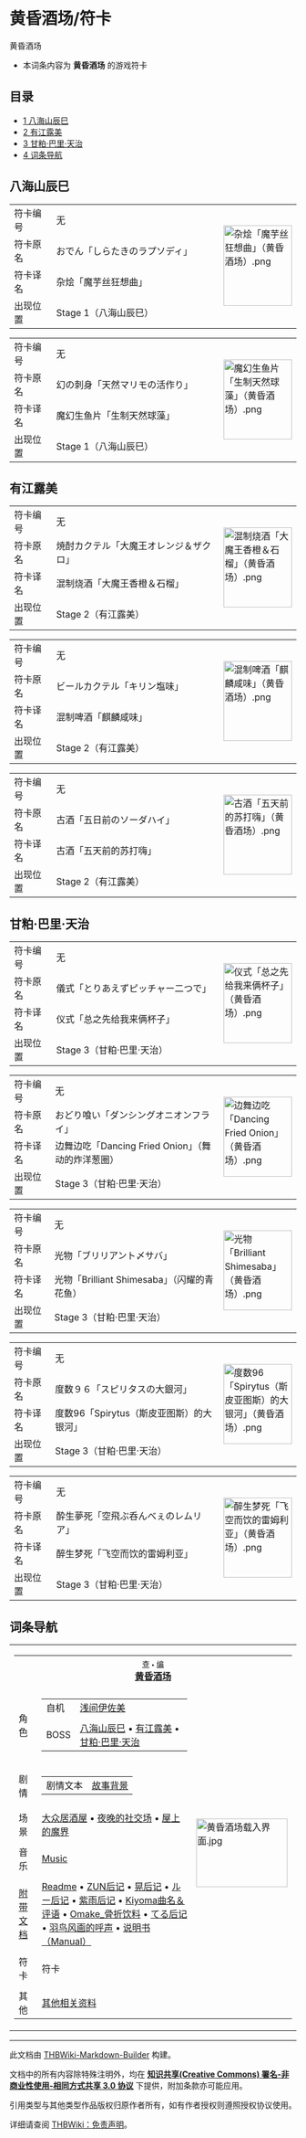 # 黄昏酒场/符卡

<!-- source html: G:\repos\THBWiki-Markdown-Builder\THBWikiMarkdown\Temp\main\2\2c\ns0%3A%E9%BB%84%E6%98%8F%E9%85%92%E5%9C%BA%2F%E7%AC%A6%E5%8D%A1.html -->

黄昏酒场

- 本词条内容为 **黄昏酒场** 的游戏符卡


## 目录

- [1 八海山辰巳](#八海山辰巳)
- [2 有江露美](#有江露美)
- [3 甘粕·巴里·天治](#甘粕·巴里·天治)
- [4 词条导航](#词条导航)





## 八海山辰巳

<table>
<tbody><tr><td width="80">符卡编号</td><td width="400">无</td><td rowspan="4" width="120"><a href="./文件-杂烩「魔芋丝狂想曲」（黄昏酒场）.png.md" class="image"><img alt="杂烩「魔芋丝狂想曲」（黄昏酒场）.png" src="https://upload.thwiki.cc/thumb/e/e8/%E6%9D%82%E7%83%A9%E3%80%8C%E9%AD%94%E8%8A%8B%E4%B8%9D%E7%8B%82%E6%83%B3%E6%9B%B2%E3%80%8D%EF%BC%88%E9%BB%84%E6%98%8F%E9%85%92%E5%9C%BA%EF%BC%89.png/120px-%E6%9D%82%E7%83%A9%E3%80%8C%E9%AD%94%E8%8A%8B%E4%B8%9D%E7%8B%82%E6%83%B3%E6%9B%B2%E3%80%8D%EF%BC%88%E9%BB%84%E6%98%8F%E9%85%92%E5%9C%BA%EF%BC%89.png" decoding="async" loading="lazy" width="120" height="141" srcset="https://upload.thwiki.cc/thumb/e/e8/%E6%9D%82%E7%83%A9%E3%80%8C%E9%AD%94%E8%8A%8B%E4%B8%9D%E7%8B%82%E6%83%B3%E6%9B%B2%E3%80%8D%EF%BC%88%E9%BB%84%E6%98%8F%E9%85%92%E5%9C%BA%EF%BC%89.png/180px-%E6%9D%82%E7%83%A9%E3%80%8C%E9%AD%94%E8%8A%8B%E4%B8%9D%E7%8B%82%E6%83%B3%E6%9B%B2%E3%80%8D%EF%BC%88%E9%BB%84%E6%98%8F%E9%85%92%E5%9C%BA%EF%BC%89.png 1.5x, https://upload.thwiki.cc/thumb/e/e8/%E6%9D%82%E7%83%A9%E3%80%8C%E9%AD%94%E8%8A%8B%E4%B8%9D%E7%8B%82%E6%83%B3%E6%9B%B2%E3%80%8D%EF%BC%88%E9%BB%84%E6%98%8F%E9%85%92%E5%9C%BA%EF%BC%89.png/240px-%E6%9D%82%E7%83%A9%E3%80%8C%E9%AD%94%E8%8A%8B%E4%B8%9D%E7%8B%82%E6%83%B3%E6%9B%B2%E3%80%8D%EF%BC%88%E9%BB%84%E6%98%8F%E9%85%92%E5%9C%BA%EF%BC%89.png 2x" data-file-width="857" data-file-height="1007"></a></td></tr>
<tr><td>符卡原名</td><td>おでん「しらたきのラプソディ」</td></tr><tr><td>符卡译名</td><td>杂烩「魔芋丝狂想曲」</td></tr><tr><td>出现位置</td><td>Stage 1（八海山辰巳）</td></tr></tbody></table>



<table>
<tbody><tr><td width="80">符卡编号</td><td width="400">无</td><td rowspan="4" width="120"><a href="./文件-魔幻生鱼片「生制天然球藻」（黄昏酒场）.png.md" class="image"><img alt="魔幻生鱼片「生制天然球藻」（黄昏酒场）.png" src="https://upload.thwiki.cc/thumb/1/10/%E9%AD%94%E5%B9%BB%E7%94%9F%E9%B1%BC%E7%89%87%E3%80%8C%E7%94%9F%E5%88%B6%E5%A4%A9%E7%84%B6%E7%90%83%E8%97%BB%E3%80%8D%EF%BC%88%E9%BB%84%E6%98%8F%E9%85%92%E5%9C%BA%EF%BC%89.png/120px-%E9%AD%94%E5%B9%BB%E7%94%9F%E9%B1%BC%E7%89%87%E3%80%8C%E7%94%9F%E5%88%B6%E5%A4%A9%E7%84%B6%E7%90%83%E8%97%BB%E3%80%8D%EF%BC%88%E9%BB%84%E6%98%8F%E9%85%92%E5%9C%BA%EF%BC%89.png" decoding="async" loading="lazy" width="120" height="140" srcset="https://upload.thwiki.cc/thumb/1/10/%E9%AD%94%E5%B9%BB%E7%94%9F%E9%B1%BC%E7%89%87%E3%80%8C%E7%94%9F%E5%88%B6%E5%A4%A9%E7%84%B6%E7%90%83%E8%97%BB%E3%80%8D%EF%BC%88%E9%BB%84%E6%98%8F%E9%85%92%E5%9C%BA%EF%BC%89.png/180px-%E9%AD%94%E5%B9%BB%E7%94%9F%E9%B1%BC%E7%89%87%E3%80%8C%E7%94%9F%E5%88%B6%E5%A4%A9%E7%84%B6%E7%90%83%E8%97%BB%E3%80%8D%EF%BC%88%E9%BB%84%E6%98%8F%E9%85%92%E5%9C%BA%EF%BC%89.png 1.5x, https://upload.thwiki.cc/thumb/1/10/%E9%AD%94%E5%B9%BB%E7%94%9F%E9%B1%BC%E7%89%87%E3%80%8C%E7%94%9F%E5%88%B6%E5%A4%A9%E7%84%B6%E7%90%83%E8%97%BB%E3%80%8D%EF%BC%88%E9%BB%84%E6%98%8F%E9%85%92%E5%9C%BA%EF%BC%89.png/240px-%E9%AD%94%E5%B9%BB%E7%94%9F%E9%B1%BC%E7%89%87%E3%80%8C%E7%94%9F%E5%88%B6%E5%A4%A9%E7%84%B6%E7%90%83%E8%97%BB%E3%80%8D%EF%BC%88%E9%BB%84%E6%98%8F%E9%85%92%E5%9C%BA%EF%BC%89.png 2x" data-file-width="857" data-file-height="1003"></a></td></tr>
<tr><td>符卡原名</td><td>幻の刺身「天然マリモの活作り」</td></tr><tr><td>符卡译名</td><td>魔幻生鱼片「生制天然球藻」</td></tr><tr><td>出现位置</td><td>Stage 1（八海山辰巳）</td></tr></tbody></table>



## 有江露美

<table>
<tbody><tr><td width="80">符卡编号</td><td width="400">无</td><td rowspan="4" width="120"><a href="./文件-混制烧酒「大魔王香橙＆石榴」（黄昏酒场）.png.md" class="image"><img alt="混制烧酒「大魔王香橙＆石榴」（黄昏酒场）.png" src="https://upload.thwiki.cc/thumb/5/56/%E6%B7%B7%E5%88%B6%E7%83%A7%E9%85%92%E3%80%8C%E5%A4%A7%E9%AD%94%E7%8E%8B%E9%A6%99%E6%A9%99%EF%BC%86%E7%9F%B3%E6%A6%B4%E3%80%8D%EF%BC%88%E9%BB%84%E6%98%8F%E9%85%92%E5%9C%BA%EF%BC%89.png/120px-%E6%B7%B7%E5%88%B6%E7%83%A7%E9%85%92%E3%80%8C%E5%A4%A7%E9%AD%94%E7%8E%8B%E9%A6%99%E6%A9%99%EF%BC%86%E7%9F%B3%E6%A6%B4%E3%80%8D%EF%BC%88%E9%BB%84%E6%98%8F%E9%85%92%E5%9C%BA%EF%BC%89.png" decoding="async" loading="lazy" width="120" height="140" srcset="https://upload.thwiki.cc/thumb/5/56/%E6%B7%B7%E5%88%B6%E7%83%A7%E9%85%92%E3%80%8C%E5%A4%A7%E9%AD%94%E7%8E%8B%E9%A6%99%E6%A9%99%EF%BC%86%E7%9F%B3%E6%A6%B4%E3%80%8D%EF%BC%88%E9%BB%84%E6%98%8F%E9%85%92%E5%9C%BA%EF%BC%89.png/180px-%E6%B7%B7%E5%88%B6%E7%83%A7%E9%85%92%E3%80%8C%E5%A4%A7%E9%AD%94%E7%8E%8B%E9%A6%99%E6%A9%99%EF%BC%86%E7%9F%B3%E6%A6%B4%E3%80%8D%EF%BC%88%E9%BB%84%E6%98%8F%E9%85%92%E5%9C%BA%EF%BC%89.png 1.5x, https://upload.thwiki.cc/thumb/5/56/%E6%B7%B7%E5%88%B6%E7%83%A7%E9%85%92%E3%80%8C%E5%A4%A7%E9%AD%94%E7%8E%8B%E9%A6%99%E6%A9%99%EF%BC%86%E7%9F%B3%E6%A6%B4%E3%80%8D%EF%BC%88%E9%BB%84%E6%98%8F%E9%85%92%E5%9C%BA%EF%BC%89.png/240px-%E6%B7%B7%E5%88%B6%E7%83%A7%E9%85%92%E3%80%8C%E5%A4%A7%E9%AD%94%E7%8E%8B%E9%A6%99%E6%A9%99%EF%BC%86%E7%9F%B3%E6%A6%B4%E3%80%8D%EF%BC%88%E9%BB%84%E6%98%8F%E9%85%92%E5%9C%BA%EF%BC%89.png 2x" data-file-width="813" data-file-height="948"></a></td></tr>
<tr><td>符卡原名</td><td>焼酎カクテル「大魔王オレンジ＆ザクロ」</td></tr><tr><td>符卡译名</td><td>混制烧酒「大魔王香橙＆石榴」</td></tr><tr><td>出现位置</td><td>Stage 2（有江露美）</td></tr></tbody></table>



<table>
<tbody><tr><td width="80">符卡编号</td><td width="400">无</td><td rowspan="4" width="120"><a href="./文件-混制啤酒「麒麟咸味」（黄昏酒场）.png.md" class="image"><img alt="混制啤酒「麒麟咸味」（黄昏酒场）.png" src="https://upload.thwiki.cc/thumb/5/5a/%E6%B7%B7%E5%88%B6%E5%95%A4%E9%85%92%E3%80%8C%E9%BA%92%E9%BA%9F%E5%92%B8%E5%91%B3%E3%80%8D%EF%BC%88%E9%BB%84%E6%98%8F%E9%85%92%E5%9C%BA%EF%BC%89.png/120px-%E6%B7%B7%E5%88%B6%E5%95%A4%E9%85%92%E3%80%8C%E9%BA%92%E9%BA%9F%E5%92%B8%E5%91%B3%E3%80%8D%EF%BC%88%E9%BB%84%E6%98%8F%E9%85%92%E5%9C%BA%EF%BC%89.png" decoding="async" loading="lazy" width="120" height="140" srcset="https://upload.thwiki.cc/thumb/5/5a/%E6%B7%B7%E5%88%B6%E5%95%A4%E9%85%92%E3%80%8C%E9%BA%92%E9%BA%9F%E5%92%B8%E5%91%B3%E3%80%8D%EF%BC%88%E9%BB%84%E6%98%8F%E9%85%92%E5%9C%BA%EF%BC%89.png/180px-%E6%B7%B7%E5%88%B6%E5%95%A4%E9%85%92%E3%80%8C%E9%BA%92%E9%BA%9F%E5%92%B8%E5%91%B3%E3%80%8D%EF%BC%88%E9%BB%84%E6%98%8F%E9%85%92%E5%9C%BA%EF%BC%89.png 1.5x, https://upload.thwiki.cc/thumb/5/5a/%E6%B7%B7%E5%88%B6%E5%95%A4%E9%85%92%E3%80%8C%E9%BA%92%E9%BA%9F%E5%92%B8%E5%91%B3%E3%80%8D%EF%BC%88%E9%BB%84%E6%98%8F%E9%85%92%E5%9C%BA%EF%BC%89.png/240px-%E6%B7%B7%E5%88%B6%E5%95%A4%E9%85%92%E3%80%8C%E9%BA%92%E9%BA%9F%E5%92%B8%E5%91%B3%E3%80%8D%EF%BC%88%E9%BB%84%E6%98%8F%E9%85%92%E5%9C%BA%EF%BC%89.png 2x" data-file-width="814" data-file-height="949"></a></td></tr>
<tr><td>符卡原名</td><td>ビールカクテル「キリン塩味」</td></tr><tr><td>符卡译名</td><td>混制啤酒「麒麟咸味」</td></tr><tr><td>出现位置</td><td>Stage 2（有江露美）</td></tr></tbody></table>



<table>
<tbody><tr><td width="80">符卡编号</td><td width="400">无</td><td rowspan="4" width="120"><a href="./文件-古酒「五天前的苏打嗨」（黄昏酒场）.png.md" class="image"><img alt="古酒「五天前的苏打嗨」（黄昏酒场）.png" src="https://upload.thwiki.cc/thumb/3/3d/%E5%8F%A4%E9%85%92%E3%80%8C%E4%BA%94%E5%A4%A9%E5%89%8D%E7%9A%84%E8%8B%8F%E6%89%93%E5%97%A8%E3%80%8D%EF%BC%88%E9%BB%84%E6%98%8F%E9%85%92%E5%9C%BA%EF%BC%89.png/120px-%E5%8F%A4%E9%85%92%E3%80%8C%E4%BA%94%E5%A4%A9%E5%89%8D%E7%9A%84%E8%8B%8F%E6%89%93%E5%97%A8%E3%80%8D%EF%BC%88%E9%BB%84%E6%98%8F%E9%85%92%E5%9C%BA%EF%BC%89.png" decoding="async" loading="lazy" width="120" height="140" srcset="https://upload.thwiki.cc/thumb/3/3d/%E5%8F%A4%E9%85%92%E3%80%8C%E4%BA%94%E5%A4%A9%E5%89%8D%E7%9A%84%E8%8B%8F%E6%89%93%E5%97%A8%E3%80%8D%EF%BC%88%E9%BB%84%E6%98%8F%E9%85%92%E5%9C%BA%EF%BC%89.png/180px-%E5%8F%A4%E9%85%92%E3%80%8C%E4%BA%94%E5%A4%A9%E5%89%8D%E7%9A%84%E8%8B%8F%E6%89%93%E5%97%A8%E3%80%8D%EF%BC%88%E9%BB%84%E6%98%8F%E9%85%92%E5%9C%BA%EF%BC%89.png 1.5x, https://upload.thwiki.cc/thumb/3/3d/%E5%8F%A4%E9%85%92%E3%80%8C%E4%BA%94%E5%A4%A9%E5%89%8D%E7%9A%84%E8%8B%8F%E6%89%93%E5%97%A8%E3%80%8D%EF%BC%88%E9%BB%84%E6%98%8F%E9%85%92%E5%9C%BA%EF%BC%89.png/240px-%E5%8F%A4%E9%85%92%E3%80%8C%E4%BA%94%E5%A4%A9%E5%89%8D%E7%9A%84%E8%8B%8F%E6%89%93%E5%97%A8%E3%80%8D%EF%BC%88%E9%BB%84%E6%98%8F%E9%85%92%E5%9C%BA%EF%BC%89.png 2x" data-file-width="811" data-file-height="949"></a></td></tr>
<tr><td>符卡原名</td><td>古酒「五日前のソーダハイ」</td></tr><tr><td>符卡译名</td><td>古酒「五天前的苏打嗨」</td></tr><tr><td>出现位置</td><td>Stage 2（有江露美）</td></tr></tbody></table>



## 甘粕·巴里·天治

<table>
<tbody><tr><td width="80">符卡编号</td><td width="400">无</td><td rowspan="4" width="120"><a href="./文件-仪式「总之先给我来俩杯子」（黄昏酒场）.png.md" class="image"><img alt="仪式「总之先给我来俩杯子」（黄昏酒场）.png" src="https://upload.thwiki.cc/thumb/e/e8/%E4%BB%AA%E5%BC%8F%E3%80%8C%E6%80%BB%E4%B9%8B%E5%85%88%E7%BB%99%E6%88%91%E6%9D%A5%E4%BF%A9%E6%9D%AF%E5%AD%90%E3%80%8D%EF%BC%88%E9%BB%84%E6%98%8F%E9%85%92%E5%9C%BA%EF%BC%89.png/120px-%E4%BB%AA%E5%BC%8F%E3%80%8C%E6%80%BB%E4%B9%8B%E5%85%88%E7%BB%99%E6%88%91%E6%9D%A5%E4%BF%A9%E6%9D%AF%E5%AD%90%E3%80%8D%EF%BC%88%E9%BB%84%E6%98%8F%E9%85%92%E5%9C%BA%EF%BC%89.png" decoding="async" loading="lazy" width="120" height="140" srcset="https://upload.thwiki.cc/thumb/e/e8/%E4%BB%AA%E5%BC%8F%E3%80%8C%E6%80%BB%E4%B9%8B%E5%85%88%E7%BB%99%E6%88%91%E6%9D%A5%E4%BF%A9%E6%9D%AF%E5%AD%90%E3%80%8D%EF%BC%88%E9%BB%84%E6%98%8F%E9%85%92%E5%9C%BA%EF%BC%89.png/180px-%E4%BB%AA%E5%BC%8F%E3%80%8C%E6%80%BB%E4%B9%8B%E5%85%88%E7%BB%99%E6%88%91%E6%9D%A5%E4%BF%A9%E6%9D%AF%E5%AD%90%E3%80%8D%EF%BC%88%E9%BB%84%E6%98%8F%E9%85%92%E5%9C%BA%EF%BC%89.png 1.5x, https://upload.thwiki.cc/thumb/e/e8/%E4%BB%AA%E5%BC%8F%E3%80%8C%E6%80%BB%E4%B9%8B%E5%85%88%E7%BB%99%E6%88%91%E6%9D%A5%E4%BF%A9%E6%9D%AF%E5%AD%90%E3%80%8D%EF%BC%88%E9%BB%84%E6%98%8F%E9%85%92%E5%9C%BA%EF%BC%89.png/240px-%E4%BB%AA%E5%BC%8F%E3%80%8C%E6%80%BB%E4%B9%8B%E5%85%88%E7%BB%99%E6%88%91%E6%9D%A5%E4%BF%A9%E6%9D%AF%E5%AD%90%E3%80%8D%EF%BC%88%E9%BB%84%E6%98%8F%E9%85%92%E5%9C%BA%EF%BC%89.png 2x" data-file-width="811" data-file-height="945"></a></td></tr>
<tr><td>符卡原名</td><td>儀式「とりあえずピッチャー二つで」</td></tr><tr><td>符卡译名</td><td>仪式「总之先给我来俩杯子」</td></tr><tr><td>出现位置</td><td>Stage 3（甘粕·巴里·天治）</td></tr></tbody></table>



<table>
<tbody><tr><td width="80">符卡编号</td><td width="400">无</td><td rowspan="4" width="120"><a href="./文件-边舞边吃「Dancing_Fried_Onion」（黄昏酒场）.png.md" class="image"><img alt="边舞边吃「Dancing Fried Onion」（黄昏酒场）.png" src="https://upload.thwiki.cc/thumb/2/2b/%E8%BE%B9%E8%88%9E%E8%BE%B9%E5%90%83%E3%80%8CDancing_Fried_Onion%E3%80%8D%EF%BC%88%E9%BB%84%E6%98%8F%E9%85%92%E5%9C%BA%EF%BC%89.png/120px-%E8%BE%B9%E8%88%9E%E8%BE%B9%E5%90%83%E3%80%8CDancing_Fried_Onion%E3%80%8D%EF%BC%88%E9%BB%84%E6%98%8F%E9%85%92%E5%9C%BA%EF%BC%89.png" decoding="async" loading="lazy" width="120" height="140" srcset="https://upload.thwiki.cc/thumb/2/2b/%E8%BE%B9%E8%88%9E%E8%BE%B9%E5%90%83%E3%80%8CDancing_Fried_Onion%E3%80%8D%EF%BC%88%E9%BB%84%E6%98%8F%E9%85%92%E5%9C%BA%EF%BC%89.png/180px-%E8%BE%B9%E8%88%9E%E8%BE%B9%E5%90%83%E3%80%8CDancing_Fried_Onion%E3%80%8D%EF%BC%88%E9%BB%84%E6%98%8F%E9%85%92%E5%9C%BA%EF%BC%89.png 1.5x, https://upload.thwiki.cc/thumb/2/2b/%E8%BE%B9%E8%88%9E%E8%BE%B9%E5%90%83%E3%80%8CDancing_Fried_Onion%E3%80%8D%EF%BC%88%E9%BB%84%E6%98%8F%E9%85%92%E5%9C%BA%EF%BC%89.png/240px-%E8%BE%B9%E8%88%9E%E8%BE%B9%E5%90%83%E3%80%8CDancing_Fried_Onion%E3%80%8D%EF%BC%88%E9%BB%84%E6%98%8F%E9%85%92%E5%9C%BA%EF%BC%89.png 2x" data-file-width="810" data-file-height="946"></a></td></tr>
<tr><td>符卡原名</td><td>おどり喰い「ダンシングオニオンフライ」</td></tr><tr><td>符卡译名</td><td>边舞边吃「Dancing Fried Onion」（舞动的炸洋葱圈）</td></tr><tr><td>出现位置</td><td>Stage 3（甘粕·巴里·天治）</td></tr></tbody></table>



<table>
<tbody><tr><td width="80">符卡编号</td><td width="400">无</td><td rowspan="4" width="120"><a href="./文件-光物「Brilliant_Shimesaba」（黄昏酒场）.png.md" class="image"><img alt="光物「Brilliant Shimesaba」（黄昏酒场）.png" src="https://upload.thwiki.cc/thumb/3/34/%E5%85%89%E7%89%A9%E3%80%8CBrilliant_Shimesaba%E3%80%8D%EF%BC%88%E9%BB%84%E6%98%8F%E9%85%92%E5%9C%BA%EF%BC%89.png/120px-%E5%85%89%E7%89%A9%E3%80%8CBrilliant_Shimesaba%E3%80%8D%EF%BC%88%E9%BB%84%E6%98%8F%E9%85%92%E5%9C%BA%EF%BC%89.png" decoding="async" loading="lazy" width="120" height="140" srcset="https://upload.thwiki.cc/thumb/3/34/%E5%85%89%E7%89%A9%E3%80%8CBrilliant_Shimesaba%E3%80%8D%EF%BC%88%E9%BB%84%E6%98%8F%E9%85%92%E5%9C%BA%EF%BC%89.png/180px-%E5%85%89%E7%89%A9%E3%80%8CBrilliant_Shimesaba%E3%80%8D%EF%BC%88%E9%BB%84%E6%98%8F%E9%85%92%E5%9C%BA%EF%BC%89.png 1.5x, https://upload.thwiki.cc/thumb/3/34/%E5%85%89%E7%89%A9%E3%80%8CBrilliant_Shimesaba%E3%80%8D%EF%BC%88%E9%BB%84%E6%98%8F%E9%85%92%E5%9C%BA%EF%BC%89.png/240px-%E5%85%89%E7%89%A9%E3%80%8CBrilliant_Shimesaba%E3%80%8D%EF%BC%88%E9%BB%84%E6%98%8F%E9%85%92%E5%9C%BA%EF%BC%89.png 2x" data-file-width="811" data-file-height="947"></a></td></tr>
<tr><td>符卡原名</td><td>光物「ブリリアント〆サバ」</td></tr><tr><td>符卡译名</td><td>光物「Brilliant Shimesaba」（闪耀的青花鱼）</td></tr><tr><td>出现位置</td><td>Stage 3（甘粕·巴里·天治）</td></tr></tbody></table>



<table>
<tbody><tr><td width="80">符卡编号</td><td width="400">无</td><td rowspan="4" width="120"><a href="./文件-度数96「Spirytus（斯皮亚图斯）的大银河」（黄昏酒场）.png.md" class="image"><img alt="度数96「Spirytus（斯皮亚图斯）的大银河」（黄昏酒场）.png" src="https://upload.thwiki.cc/thumb/e/e4/%E5%BA%A6%E6%95%B096%E3%80%8CSpirytus%EF%BC%88%E6%96%AF%E7%9A%AE%E4%BA%9A%E5%9B%BE%E6%96%AF%EF%BC%89%E7%9A%84%E5%A4%A7%E9%93%B6%E6%B2%B3%E3%80%8D%EF%BC%88%E9%BB%84%E6%98%8F%E9%85%92%E5%9C%BA%EF%BC%89.png/120px-%E5%BA%A6%E6%95%B096%E3%80%8CSpirytus%EF%BC%88%E6%96%AF%E7%9A%AE%E4%BA%9A%E5%9B%BE%E6%96%AF%EF%BC%89%E7%9A%84%E5%A4%A7%E9%93%B6%E6%B2%B3%E3%80%8D%EF%BC%88%E9%BB%84%E6%98%8F%E9%85%92%E5%9C%BA%EF%BC%89.png" decoding="async" loading="lazy" width="120" height="140" srcset="https://upload.thwiki.cc/thumb/e/e4/%E5%BA%A6%E6%95%B096%E3%80%8CSpirytus%EF%BC%88%E6%96%AF%E7%9A%AE%E4%BA%9A%E5%9B%BE%E6%96%AF%EF%BC%89%E7%9A%84%E5%A4%A7%E9%93%B6%E6%B2%B3%E3%80%8D%EF%BC%88%E9%BB%84%E6%98%8F%E9%85%92%E5%9C%BA%EF%BC%89.png/180px-%E5%BA%A6%E6%95%B096%E3%80%8CSpirytus%EF%BC%88%E6%96%AF%E7%9A%AE%E4%BA%9A%E5%9B%BE%E6%96%AF%EF%BC%89%E7%9A%84%E5%A4%A7%E9%93%B6%E6%B2%B3%E3%80%8D%EF%BC%88%E9%BB%84%E6%98%8F%E9%85%92%E5%9C%BA%EF%BC%89.png 1.5x, https://upload.thwiki.cc/thumb/e/e4/%E5%BA%A6%E6%95%B096%E3%80%8CSpirytus%EF%BC%88%E6%96%AF%E7%9A%AE%E4%BA%9A%E5%9B%BE%E6%96%AF%EF%BC%89%E7%9A%84%E5%A4%A7%E9%93%B6%E6%B2%B3%E3%80%8D%EF%BC%88%E9%BB%84%E6%98%8F%E9%85%92%E5%9C%BA%EF%BC%89.png/240px-%E5%BA%A6%E6%95%B096%E3%80%8CSpirytus%EF%BC%88%E6%96%AF%E7%9A%AE%E4%BA%9A%E5%9B%BE%E6%96%AF%EF%BC%89%E7%9A%84%E5%A4%A7%E9%93%B6%E6%B2%B3%E3%80%8D%EF%BC%88%E9%BB%84%E6%98%8F%E9%85%92%E5%9C%BA%EF%BC%89.png 2x" data-file-width="815" data-file-height="949"></a></td></tr>
<tr><td>符卡原名</td><td>度数９６「スピリタスの大銀河」</td></tr><tr><td>符卡译名</td><td>度数96「Spirytus（斯皮亚图斯）的大银河」</td></tr><tr><td>出现位置</td><td>Stage 3（甘粕·巴里·天治）</td></tr></tbody></table>



<table>
<tbody><tr><td width="80">符卡编号</td><td width="400">无</td><td rowspan="4" width="120"><a href="./文件-醉生梦死「飞空而饮的雷姆利亚」（黄昏酒场）.png.md" class="image"><img alt="醉生梦死「飞空而饮的雷姆利亚」（黄昏酒场）.png" src="https://upload.thwiki.cc/thumb/d/d8/%E9%86%89%E7%94%9F%E6%A2%A6%E6%AD%BB%E3%80%8C%E9%A3%9E%E7%A9%BA%E8%80%8C%E9%A5%AE%E7%9A%84%E9%9B%B7%E5%A7%86%E5%88%A9%E4%BA%9A%E3%80%8D%EF%BC%88%E9%BB%84%E6%98%8F%E9%85%92%E5%9C%BA%EF%BC%89.png/120px-%E9%86%89%E7%94%9F%E6%A2%A6%E6%AD%BB%E3%80%8C%E9%A3%9E%E7%A9%BA%E8%80%8C%E9%A5%AE%E7%9A%84%E9%9B%B7%E5%A7%86%E5%88%A9%E4%BA%9A%E3%80%8D%EF%BC%88%E9%BB%84%E6%98%8F%E9%85%92%E5%9C%BA%EF%BC%89.png" decoding="async" loading="lazy" width="120" height="140" srcset="https://upload.thwiki.cc/thumb/d/d8/%E9%86%89%E7%94%9F%E6%A2%A6%E6%AD%BB%E3%80%8C%E9%A3%9E%E7%A9%BA%E8%80%8C%E9%A5%AE%E7%9A%84%E9%9B%B7%E5%A7%86%E5%88%A9%E4%BA%9A%E3%80%8D%EF%BC%88%E9%BB%84%E6%98%8F%E9%85%92%E5%9C%BA%EF%BC%89.png/180px-%E9%86%89%E7%94%9F%E6%A2%A6%E6%AD%BB%E3%80%8C%E9%A3%9E%E7%A9%BA%E8%80%8C%E9%A5%AE%E7%9A%84%E9%9B%B7%E5%A7%86%E5%88%A9%E4%BA%9A%E3%80%8D%EF%BC%88%E9%BB%84%E6%98%8F%E9%85%92%E5%9C%BA%EF%BC%89.png 1.5x, https://upload.thwiki.cc/thumb/d/d8/%E9%86%89%E7%94%9F%E6%A2%A6%E6%AD%BB%E3%80%8C%E9%A3%9E%E7%A9%BA%E8%80%8C%E9%A5%AE%E7%9A%84%E9%9B%B7%E5%A7%86%E5%88%A9%E4%BA%9A%E3%80%8D%EF%BC%88%E9%BB%84%E6%98%8F%E9%85%92%E5%9C%BA%EF%BC%89.png/240px-%E9%86%89%E7%94%9F%E6%A2%A6%E6%AD%BB%E3%80%8C%E9%A3%9E%E7%A9%BA%E8%80%8C%E9%A5%AE%E7%9A%84%E9%9B%B7%E5%A7%86%E5%88%A9%E4%BA%9A%E3%80%8D%EF%BC%88%E9%BB%84%E6%98%8F%E9%85%92%E5%9C%BA%EF%BC%89.png 2x" data-file-width="813" data-file-height="951"></a></td></tr>
<tr><td>符卡原名</td><td>酔生夢死「空飛ぶ呑んべぇのレムリア」</td></tr><tr><td>符卡译名</td><td>醉生梦死「飞空而饮的雷姆利亚」</td></tr><tr><td>出现位置</td><td>Stage 3（甘粕·巴里·天治）</td></tr></tbody></table>



## 词条导航
  
  

<table><tbody><tr><td><table cellspacing="0" class="nowraplinks mw-collapsible mw-collapsed" style="width:100%;;;"><tbody><tr><th style=";" colspan="3" class="navbox-title"><div class="navbar"><div class="noprint plainlinksneverexpand" style="background-color:transparent; padding:0; font-weight:normal; font-size:80%; white-space:nowrap;"><a href="./模板-黄昏酒场导航.md" title="模板:黄昏酒场导航"><span style=";;border:none;" title="查看这个模板">查</span></a>&#160;<span style="font-size:80%;">•</span>&#160;<a href="/index.php?title=%E6%A8%A1%E6%9D%BF:%E9%BB%84%E6%98%8F%E9%85%92%E5%9C%BA%E5%AF%BC%E8%88%AA&amp;action=edit"><span style=";;border:none;" title="您可以编辑这个模板。请在储存变更之前先预览">编</span></a></div></div><span><a href="./黄昏酒场.md" title="黄昏酒场">黄昏酒场</a></span></th></tr><tr><td></td></tr><tr><td class="navbox-group" style=";;">角色</td><td style=";;" class="navbox-list navbox-odd"><div></div><table cellspacing="0" class="nowraplinks navbox-subgroup" style="width:100%;;;;"><tbody><tr><td class="navbox-group" style=";;"><div>自机</div></td><td style=";;" class="navbox-list navbox-odd"><div><a href="./浅间伊佐美.md" title="浅间伊佐美">浅间伊佐美</a></div></td></tr><tr><td></td></tr><tr><td class="navbox-group" style=";;"><div>BOSS</div></td><td style=";;" class="navbox-list navbox-even"><div><a href="./八海山辰巳.md" title="八海山辰巳">八海山辰巳</a> &#8226; <a href="./有江露美.md" title="有江露美">有江露美</a> &#8226; <a href="./甘粕·巴里·天治.md" title="甘粕·巴里·天治">甘粕·巴里·天治</a></div></td></tr></tbody></table><div></div></td><td class="navbox-image" style="" rowspan="13"><a href="./文件-黄昏酒场载入界面.jpg.md" class="image"><img alt="黄昏酒场载入界面.jpg" src="https://upload.thwiki.cc/thumb/c/c1/%E9%BB%84%E6%98%8F%E9%85%92%E5%9C%BA%E8%BD%BD%E5%85%A5%E7%95%8C%E9%9D%A2.jpg/160px-%E9%BB%84%E6%98%8F%E9%85%92%E5%9C%BA%E8%BD%BD%E5%85%A5%E7%95%8C%E9%9D%A2.jpg" decoding="async" loading="lazy" width="160" height="120" srcset="https://upload.thwiki.cc/thumb/c/c1/%E9%BB%84%E6%98%8F%E9%85%92%E5%9C%BA%E8%BD%BD%E5%85%A5%E7%95%8C%E9%9D%A2.jpg/240px-%E9%BB%84%E6%98%8F%E9%85%92%E5%9C%BA%E8%BD%BD%E5%85%A5%E7%95%8C%E9%9D%A2.jpg 1.5x, https://upload.thwiki.cc/thumb/c/c1/%E9%BB%84%E6%98%8F%E9%85%92%E5%9C%BA%E8%BD%BD%E5%85%A5%E7%95%8C%E9%9D%A2.jpg/320px-%E9%BB%84%E6%98%8F%E9%85%92%E5%9C%BA%E8%BD%BD%E5%85%A5%E7%95%8C%E9%9D%A2.jpg 2x" data-file-width="640" data-file-height="480"></a></td></tr><tr><td></td></tr><tr><td class="navbox-group" style=";;">剧情</td><td style=";;" class="navbox-list navbox-even"><div></div><table cellspacing="0" class="nowraplinks navbox-subgroup" style="width:100%;;;;"><tbody><tr><td class="navbox-group" style=";;"><div>剧情文本</div></td><td style=";;" class="navbox-list navbox-odd"><div><a href="/%E9%99%84%E5%B8%A6%E6%96%87%E6%A1%A3:%E9%BB%84%E6%98%8F%E9%85%92%E5%9C%BA/Manual#背景" title="附带文档:黄昏酒场/Manual">故事背景</a></div></td></tr></tbody></table><div></div></td></tr><tr><td></td></tr><tr><td class="navbox-group" style=";;">场景</td><td style=";;" class="navbox-list navbox-odd"><div><a href="/%E9%BB%84%E6%98%8F%E9%85%92%E5%9C%BA/%E5%9C%BA%E6%99%AF#大众居酒屋" title="黄昏酒场/场景">大众居酒屋</a> &#8226; <a href="/%E9%BB%84%E6%98%8F%E9%85%92%E5%9C%BA/%E5%9C%BA%E6%99%AF#夜晚的社交场" title="黄昏酒场/场景">夜晚的社交场</a> &#8226; <a href="/%E9%BB%84%E6%98%8F%E9%85%92%E5%9C%BA/%E5%9C%BA%E6%99%AF#屋上的魔界" title="黄昏酒场/场景">屋上的魔界</a></div></td></tr><tr><td></td></tr><tr><td class="navbox-group" style=";;">音乐</td><td style=";;" class="navbox-list navbox-even"><div><a href="./黄昏酒场-Music.md" title="黄昏酒场/Music">Music</a></div></td></tr><tr><td></td></tr><tr><td class="navbox-group" style=";;"><a href="/%E9%BB%84%E6%98%8F%E9%85%92%E5%9C%BA#附带文档" title="黄昏酒场">附带文档</a></td><td style=";;" class="navbox-list navbox-odd"><div><a href="./附带文档-黄昏酒场-Readme.md" title="附带文档:黄昏酒场/Readme">Readme</a> &#8226; <a href="./附带文档-黄昏酒场-ZUN后记.md" title="附带文档:黄昏酒场/ZUN后记">ZUN后记</a> &#8226; <a href="./附带文档-黄昏酒场-晃后记.md" title="附带文档:黄昏酒场/晃后记">晃后记</a> &#8226; <a href="./附带文档-黄昏酒场-ルー后记.md" title="附带文档:黄昏酒场/ルー后记">ルー后记</a> &#8226; <a href="./附带文档-黄昏酒场-紫雨后记.md" title="附带文档:黄昏酒场/紫雨后记">紫雨后记</a> &#8226; <a href="./附带文档-黄昏酒场-Kiyoma曲名＆评语.md" title="附带文档:黄昏酒场/Kiyoma曲名＆评语">Kiyoma曲名＆评语</a> &#8226; <a href="./附带文档-黄昏酒场-Omake_骨折饮料.md" title="附带文档:黄昏酒场/Omake 骨折饮料">Omake_骨折饮料</a> &#8226; <a href="./附带文档-黄昏酒场-てる后记.md" title="附带文档:黄昏酒场/てる后记">てる后记</a> &#8226; <a href="./附带文档-黄昏酒场-羽鸟风画的呼声.md" title="附带文档:黄昏酒场/羽鸟风画的呼声">羽鸟风画的呼声</a> &#8226; <a href="./附带文档-黄昏酒场-Manual.md" title="附带文档:黄昏酒场/Manual">说明书（Manual）</a></div></td></tr><tr><td></td></tr><tr><td class="navbox-group" style=";;">符卡</td><td style=";;" class="navbox-list navbox-even"><div><a class="mw-selflink selflink">符卡</a></div></td></tr><tr><td></td></tr><tr><td class="navbox-group" style=";;">其他</td><td style=";;" class="navbox-list navbox-odd"><div><a href="./黄昏酒场-其他.md" title="黄昏酒场/其他">其他相关资料</a></div></td></tr></tbody></table></td></tr></tbody></table>






---

此文档由 [THBWiki-Markdown-Builder](https://github.com/Delsin-Yu/THBWiki-Markdown-Builder) 构建。

文档中的所有内容除特殊注明外，均在 [**知识共享(Creative Commons) 署名-非商业性使用-相同方式共享 3.0 协议**](https://creativecommons.org/licenses/by-sa/3.0/deed.zh-hans) 下提供，附加条款亦可能应用。

引用类型与其他类型作品版权归原作者所有，如有作者授权则遵照授权协议使用。

详细请查阅 [THBWiki：免责声明](https://thbwiki.cc/THBWiki:%E5%85%8D%E8%B4%A3%E5%A3%B0%E6%98%8E)。

